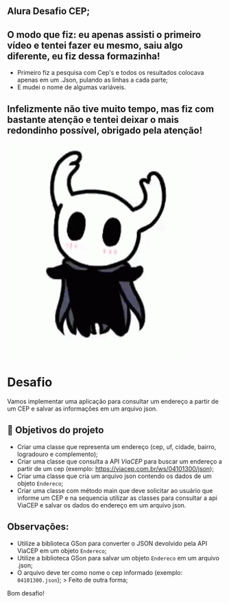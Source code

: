 ## Alura Desafio CEP;
## O modo que fiz: eu apenas assisti o primeiro vídeo e tentei fazer eu mesmo, saiu algo diferente, eu fiz dessa formazinha!
*  Primeiro fiz a pesquisa com Cep's e todos os resultados colocava apenas em um .Json, pulando as linhas a cada parte;
*  E mudei o nome de algumas variáveis.
## Infelizmente não tive muito tempo, mas fiz com bastante atenção e tentei deixar o mais redondinho possível, obrigado pela atenção!
![Thumb para usar](https://github.com/RafaelRChar/AluraDesafio/blob/main/Thumb-Cute.gif)

# Desafio
Vamos implementar uma aplicação para consultar um endereço a partir de um CEP e salvar as informações em um arquivo json.


## 🔨 Objetivos do projeto

- Criar uma classe que representa um endereço (cep, uf, cidade, bairro, logradouro e complemento);
- Criar uma classe que consulta a API *ViaCEP* para buscar um endereço a partir de um cep (exemplo: https://viacep.com.br/ws/04101300/json);
- Criar uma classe que cria um arquivo json contendo os dados de um objeto `Endereco`;
- Criar uma classe com método main que deve solicitar ao usuário que informe um CEP e na sequencia utilizar as classes para consultar a api ViaCEP e salvar os dados do endereço em um arquivo json.

## Observações:
- Utilize a biblioteca GSon para converter o JSON devolvido pela API ViaCEP em um objeto `Endereco`;
- Utilize a biblioteca GSon para salvar um objeto `Endereco` em um arquivo .json;
- O arquivo deve ter como nome o cep informado (exemplo: `04101300.json`); > Feito de outra forma;

Bom desafio!
